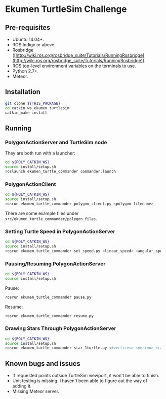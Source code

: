 # Ekumen TurtleSim Challenge

## Pre-requisites
* Ubuntu 14.04+.
* ROS Indigo or above.
* Rosbridge ([http://wiki.ros.org/rosbridge_suite/Tutorials/RunningRosbridge](http://wiki.ros.org/rosbridge_suite/Tutorials/RunningRosbridge)).
* ROS top-level environment variables on the terminals to use.
* Python 2.7+.
* Meteor.

## Installation
```bash
git clone ${THIS_PACKAGE}
cd catkin_ws_ekumen_turtlesim
catkin_make install
```

## Running

### PolygonActionServer and TurtleSim node
They are both run with a launcher:
```bash
cd ${POLY_CATKIN_WS}
source install/setup.sh
roslaunch ekumen_turtle_commander commander.launch
```

### PolygonActionClient
```bash
cd ${POLY_CATKIN_WS}
source install/setup.sh
rosrun ekumen_turtle_commander polygon_client.py <polygon filename>
```
There are some example files under `src/ekumen_turtle_commander/polygon_files`.

### Setting Turtle Speed in PolygonActionServer
```bash
cd ${POLY_CATKIN_WS}
source install/setup.sh
rosrun ekumen_turtle_commander set_speed.py <linear_speed> <angular_speed>
```

### Pausing/Resuming PolygonActionServer
```bash
cd ${POLY_CATKIN_WS}
source install/setup.sh
```
Pause:
```bash
rosrun ekumen_turtle_commander pause.py
```
Resume:
```bash
rosrun ekumen_turtle_commander resume.py
```

### Drawing Stars Through PolygonActionServer
```bash
cd ${POLY_CATKIN_WS}
source install/setup.sh
rosrun ekumen_turtle_commander star_1turtle.py <#vertices> <period> <radius>
```

## Known bugs and issues
* If requested points outside TurtleSim viewport, it won't be able to finish.
* Unit testing is missing. I haven't been able to figure out the way of adding it.
* Missing Meteor server.
